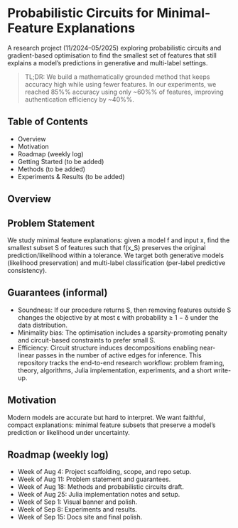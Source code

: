 # Probabilistic Circuits for Minimal-Feature Explanations

A research project (11/2024–05/2025) exploring probabilistic circuits and gradient-based optimisation to find the smallest set of features that still explains a model’s predictions in generative and multi-label settings.

> TL;DR: We build a mathematically grounded method that keeps accuracy high while using fewer features. In our experiments, we reached 85%% accuracy using only ~60%% of features, improving authentication efficiency by ~40%%.

## Table of Contents
- Overview
- Motivation
- Roadmap (weekly log)
- Getting Started (to be added)
- Methods (to be added)
- Experiments & Results (to be added)

## Overview

## Problem Statement
We study minimal feature explanations: given a model f and input x, find the smallest subset S of features such that f(x_S) preserves the original prediction/likelihood within a tolerance. We target both generative models (likelihood preservation) and multi-label classification (per-label predictive consistency).

## Guarantees (informal)
- Soundness: If our procedure returns S, then removing features outside S changes the objective by at most ε with probability ≥ 1 − δ under the data distribution.
- Minimality bias: The optimisation includes a sparsity-promoting penalty and circuit-based constraints to prefer small S.
- Efficiency: Circuit structure induces decompositions enabling near-linear passes in the number of active edges for inference.
This repository tracks the end-to-end research workflow: problem framing, theory, algorithms, Julia implementation, experiments, and a short write-up.

## Motivation
Modern models are accurate but hard to interpret. We want faithful, compact explanations: minimal feature subsets that preserve a model’s prediction or likelihood under uncertainty.

## Roadmap (weekly log)
- Week of Aug 4: Project scaffolding, scope, and repo setup.
- Week of Aug 11: Problem statement and guarantees.
- Week of Aug 18: Methods and probabilistic circuits draft.
- Week of Aug 25: Julia implementation notes and setup.
- Week of Sep 1: Visual banner and polish.
- Week of Sep 8: Experiments and results.
- Week of Sep 15: Docs site and final polish.
